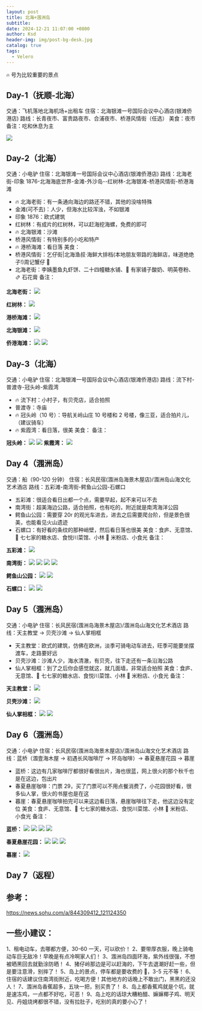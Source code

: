 ```yaml
---
layout: post
title: 北海+涠洲岛
subtitle:
date: 2024-12-21 11:07:00 +0800
author: Ksd
header-img: img/post-bg-desk.jpg
catalog: true
tags:
  - Velero
---
```


`🔥` 号为比较重要的景点

## Day-1（抚顺-北海）

交通：飞机落地北海机场+出租车
住宿：北海银滩一号国际会议中心酒店(银滩侨港店)
路线：长青夜市、富贵路夜市、合浦夜市、桥港风情街（任选）
美食：夜市
备注：吃和休息为主

![](https://raw.githubusercontent.com/kingsd041/picture/main/202506112114692.png)

## Day-2（北海）

交通：小电驴
住宿：北海银滩一号国际会议中心酒店(银滩侨港店)
路线：北海老街-印象 1876-北海海底世界-金滩-外沙岛--红树林-北海银滩-桥港风情街-桥港海滩

- 🔥 北海老街：有一条通向海边的路还不错，其他的没啥特殊
- 金滩(可不去)：人少，但海水比较浑浊，不如银滩
- 印象 1876：欧式建筑
- 红树林：有成片的红树林，可以赶海挖海螺，免费的即可
- 🔥 北海银滩：沙滩
- 桥港风情街：有特别多的小吃和特产
- 🔥 港桥海滩：看日落
  美食：
- 桥港风情街：乞仔街|北海渔叔·海鲜大排档(本地朋友带路的海鲜店，味道绝绝子!)周记蟹仔 🥩
- 北海老街：李姨墨鱼丸虾饼、二十四幢糖水铺、🫙 有家铺子酸奶、明英卷粉、🫔 石花膏
  备注：

**北海老街：**
![](https://raw.githubusercontent.com/kingsd041/picture/main/202506112125043.png)

**红树林：**
![](https://raw.githubusercontent.com/kingsd041/picture/main/202506112126856.png)

**港桥海滩：**
![](https://raw.githubusercontent.com/kingsd041/picture/main/202506112123817.png)

**北海银滩：**
![](https://raw.githubusercontent.com/kingsd041/picture/main/202506112131323.png)

**侨港海滩：**
![](https://raw.githubusercontent.com/kingsd041/picture/main/202506112135109.png)
![](https://raw.githubusercontent.com/kingsd041/picture/main/202506112144071.png)

## Day-3（北海）

交通：小电驴
住宿：北海银滩一号国际会议中心酒店(银滩侨港店)
路线：流下村-普渡寺-冠头岭-紫霞湾

- 🔥 流下村：小村子，有贝壳店，适合拍照
- 普渡寺：寺庙
- 🔥 冠头岭（10 号）：导航关岭山庄 10 号楼和 2 号楼，像三亚，适合拍片儿，（建议骑车）
- 🔥 紫霞湾：看日落，很美
  美食：
  备注：

**冠头岭：**
![](https://raw.githubusercontent.com/kingsd041/picture/main/202506112139564.png)
![](https://raw.githubusercontent.com/kingsd041/picture/main/202506112141295.png)
**紫霞湾：**
![](https://raw.githubusercontent.com/kingsd041/picture/main/202506112139768.png)

## Day 4（涠洲岛）

交通：船（90-120 分钟）
住宿：长风民宿(涠洲岛海景木屋店)/涠洲岛山海文化艺术酒店
路线：五彩滩-南湾街-鳄鱼山公园-石螺口

- 五彩滩：很适合看日出都一个点，需要早起，起不来可以不去
- 南湾街：超美海边公路，适合拍照，也有吃的，附近就是南湾海洋公园
- 鳄鱼山公园：需要穿 20r 的观光车进去，进去之后需要爬台阶，但是景色很美，也能看见火山遗迹
- 石螺口：有好看的条纹的那种峭壁，然后看日落也很美
  美食：食庐、无意馆、🍛 七七家的糖水店、食悦川菜馆、小林 🍜 米粉店、小食光
  备注：

**五彩滩：**
![](https://raw.githubusercontent.com/kingsd041/picture/main/202506112143843.png)

**南湾街：**
![](https://raw.githubusercontent.com/kingsd041/picture/main/202506112146169.png)
![](https://raw.githubusercontent.com/kingsd041/picture/main/202506112149821.png)
![](https://raw.githubusercontent.com/kingsd041/picture/main/202506120927279.png)
![](https://raw.githubusercontent.com/kingsd041/picture/main/202506120928276.png)

**鳄鱼山公园：**
![](https://raw.githubusercontent.com/kingsd041/picture/main/202506112148274.png)
![](https://raw.githubusercontent.com/kingsd041/picture/main/202506120931662.png)

**石螺口：**
![](https://raw.githubusercontent.com/kingsd041/picture/main/202506120929035.png)
![](https://raw.githubusercontent.com/kingsd041/picture/main/202506112151033.png)

## Day 5（涠洲岛）

交通：小电驴
住宿：长风民宿(涠洲岛海景木屋店)/涠洲岛山海文化艺术酒店
路线：天主教堂 → 贝壳沙滩 → 仙人掌相框

- 天主教堂：欧式的建筑，仿佛在欧洲，淡季可骑电动车进去，旺季可能要坐摆渡车，走路要好远
- 贝壳沙滩：沙滩人少，海水清澈，有贝壳，往下走还有一条沿海公路
- 仙人掌相框：到了之后你会感觉就这，就几面墙，非常适合拍照
  美食：食庐、无意馆、🍛 七七家的糖水店、食悦川菜馆、小林 🍜 米粉店、小食光
  备注：

**天主教堂：**
![](https://raw.githubusercontent.com/kingsd041/picture/main/202506120923117.png)

**贝壳沙滩：**
![](https://raw.githubusercontent.com/kingsd041/picture/main/202506120933805.png)

**仙人掌相框：**
![](https://raw.githubusercontent.com/kingsd041/picture/main/202506120935778.png)
![](https://raw.githubusercontent.com/kingsd041/picture/main/202506120936473.png)

## Day 6（涠洲岛）

交通：小电驴
住宿：长风民宿(涠洲岛海景木屋店)/涠洲岛山海文化艺术酒店
路线：蓝桥（涠壹海木屋 → 初遇长风咖啡厅 → 环岛咖啡）→ 春夏悬崖花园 → 暮崖

- 蓝桥：这边有几家咖啡厅都很好看很出片，海也很蓝，网上很火的那个秋千也是在这边，包出片
- 春夏悬崖咖啡：门票 29，买了门票可以不用点餐消费了，小花园很好看，很多仙人掌，很火的书屋也是在这
- 暮崖：春夏悬崖咖啡拍完可以来这边看日落，悬崖咖啡往下走，他这边没有定位
  美食：食庐、无意馆、🍛 七七家的糖水店、食悦川菜馆、小林 🍜 米粉店、小食光
  备注：

**蓝桥：**
![](https://raw.githubusercontent.com/kingsd041/picture/main/202506120939744.png)
![](https://raw.githubusercontent.com/kingsd041/picture/main/202506120939167.png)
![](https://raw.githubusercontent.com/kingsd041/picture/main/202506120940150.png)
![](https://raw.githubusercontent.com/kingsd041/picture/main/202506120940757.png)

**春夏悬崖花园：**
![](https://raw.githubusercontent.com/kingsd041/picture/main/202506120945784.png)
![](https://raw.githubusercontent.com/kingsd041/picture/main/202506120946059.png)
![](https://raw.githubusercontent.com/kingsd041/picture/main/202506120947874.png)

**暮崖：**
![](https://raw.githubusercontent.com/kingsd041/picture/main/202506120948402.png)

## Day 7（返程）

## 参考：

https://news.sohu.com/a/844309412_121124350

## 一些小建议：

1、租电动车，去哪都方便，30-60 一天，可以砍价！
2、要带厚衣服，晚上骑电动车巨无敌冷！早晚是有点冷啊家人们！
3、涠洲岛四面环海，紫外线很强，不想被晒黑回去就勤涂防晒！
4、猪仔岭那边是可以赶海的，下午去退潮好赶一些，但是要注意滑，别摔了！
5、岛上的景点，停车都是要收费的 🥹，3-5 元不等！
6、住宿的话建议住南湾街附近，吃喝方便！其他地方的话晚上不敢出门，黑黑的还没人！
7、涠洲岛香蕉超多，五块一把，别买贵了！
8、岛上都香蕉鸡就是个坑，就是速冻鸡，一点都不好吃，可恶！
9、岛上吃的话琼大糟粕醋、嫲嫲椰子鸡、明天见、丹姐烧烤都很不错，没有拉肚子，吃别的真的要小心了！

